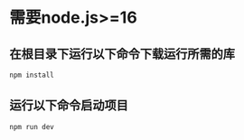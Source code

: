 # 需要node.js>=16

## 在根目录下运行以下命令下载运行所需的库

```cmd
npm install
```

## 运行以下命令启动项目

```cmd
npm run dev
```
